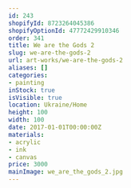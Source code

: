 ```yaml
---
id: 243
shopifyId: 8723264045386
shopifyOptionId: 47772429910346
order: 341
title: We are the Gods 2
slug: we-are-the-gods-2
url: art-works/we-are-the-gods-2
aliases: []
categories:
- painting
inStock: true
isVisible: true
location: Ukraine/Home
height: 100
width: 100
date: 2017-01-01T00:00:00Z
materials:
- acrylic
- ink
- canvas
price: 3000
mainImage: we_are_the_gods_2.jpg
---
```

